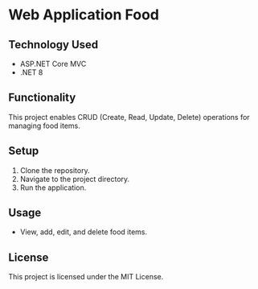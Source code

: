 # Web Application Food

## Technology Used
- ASP.NET Core MVC
- .NET 8

## Functionality
This project enables CRUD (Create, Read, Update, Delete) operations for managing food items.

## Setup
1. Clone the repository.
2. Navigate to the project directory.
3. Run the application.

## Usage
- View, add, edit, and delete food items.

## License
This project is licensed under the MIT License.
